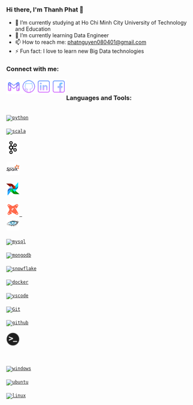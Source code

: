 ### Hi there, I'm Thanh Phat 👋

- 🔭 I’m currently studying at Ho Chi Minh City University of Technology and Education
- 🌱 I’m currently learning Data Engineer
- 📫 How to reach me: phatnguyen080401@gmail.com
- ⚡ Fun fact: I love to learn new Big Data technologies 

### Connect with me:

[<img align="left" alt="Phat | Gmail" height="40px" src="./SocialLogo/Gmail.png" />][gmail]
[<img align="left" alt="Phat | Github" height="40px" src="./SocialLogo/Github.png" />][github]
[<img align="left" alt="Phat | LinkedIn" height="40px" src="./SocialLogo/Linkedin.png" />][linkedin]
[<img align="left" alt="Phat | Facebook" height="40px" src="./SocialLogo/Facebook.png" />][facebook]

<br />

### Languages and Tools:

[<code>
<img title="python" height="35" src="https://img.icons8.com/color/96/000000/python--v1.png">
</code>](https://www.python.org/)
[<code>
<img title="scala" height="35" src="https://img.icons8.com/external-tal-revivo-color-tal-revivo/96/000000/external-scala-a-general-purpose-programming-language-with-strong-static-type-system-logo-color-tal-revivo.png">
</code>](https://www.scala-lang.org/)
[<code>
<img title="kafka" height="35" src="./Icons/apache-kafka.png">
</code>](https://kafka.apache.org/)
[<code>
<img title="spark" height="35" src="./Icons/apache-spark.png">
</code>](https://spark.apache.org/)
[<code>
<img title="airflow" height="35" src="./Icons/apache-airflow.png">
</code>](https://airflow.apache.org/)
[<code>
<img title="dbt" height="35" src="./Icons/dbt.png">
</code>](https://www.getdbt.com/)
[<code>
<img title="cassandra" height="35" src="./Icons/apache-cassandra.png">
</code>](https://cassandra.apache.org/)
[<code>
<img title="mysql" height="35" src="https://img.icons8.com/color/96/000000/mysql-logo.png">
</code>](https://dev.mysql.com/)
[<code>
<img title="mongodb" height="35" src="https://img.icons8.com/color/96/000000/mongodb.png">
</code>](https://www.mongodb.com/)
[<code>
<img title="snowflake" height="35" src="https://img.icons8.com/external-photo3ideastudio-flat-photo3ideastudio/64/000000/external-snowflake-winter-photo3ideastudio-flat-photo3ideastudio-1.png">
</code>](https://www.snowflake.com/)
[<code>
<img title="docker" height="35" src="https://img.icons8.com/color/96/000000/docker.png">
</code>](https://www.docker.com/)
[<code>
<img title="vscode" height="35" src="https://img.icons8.com/color/96/000000/visual-studio-code-2019.png">
</code>](https://code.visualstudio.com/)
[<code>
<img title="Git" height="35" src="https://img.icons8.com/color/240/000000/git.png">
</code>](https://git-scm.com/)
[<code>
<img title="github" height="35" src="https://img.icons8.com/ios-glyphs/240/000000/github.png">
</code>](https://github.com/)
[<code>
<img title="terminal" height="35" src="https://raw.githubusercontent.com/github/explore/80688e429a7d4ef2fca1e82350fe8e3517d3494d/topics/terminal/terminal.png">
</code>](https://docs.microsoft.com/en-us/windows/terminal/)
<br />

[<code>
<img title="windows" height="35" src="https://img.icons8.com/color/240/000000/windows-10.png">
</code>](https://www.microsoft.com/en-us/windows)
[<code>
<img title="ubuntu" height="35" src="https://img.icons8.com/color/96/000000/ubuntu--v1.png">
</code>](https://ubuntu.com/)
[<code>
<img title="linux" height="35" src="https://img.icons8.com/color/96/000000/linux.png">
</code>](https://www.kernel.org/)


[gmail]: phatnguyen080401@gmail.com
[github]: https://github.com/phatnguyen080401
[linkedin]: https://www.linkedin.com/in/th%C3%A0nh-ph%C3%A1t-nguy%E1%BB%85n-0bba27217/
[facebook]: https://www.facebook.com/thanhphat.nguyen.182/